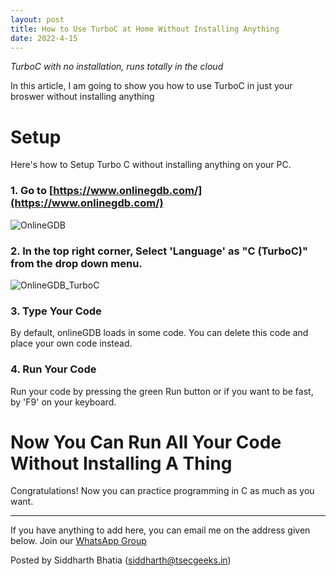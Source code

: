 ```yaml
---
layout: post
title: How to Use TurboC at Home Without Installing Anything
date: 2022-4-15
---
```


_TurboC with no installation, runs totally in the cloud_

In this article, I am going to show you how to use TurboC in just your broswer without installing anything

<!-- more -->

# Setup
Here's how to Setup Turbo C without installing anything on your PC.
### 1. Go to [https://www.onlinegdb.com/](https://www.onlinegdb.com/)

![OnlineGDB](https://user-images.githubusercontent.com/46340124/163584849-41dd8a67-8d3c-4ef6-a0c6-6153d8dc90d6.png)

### 2. In the top right corner, Select '**Language**' as "**C (TurboC)**" from the drop down menu. 

![OnlineGDB_TurboC](https://user-images.githubusercontent.com/46340124/163584994-c86cf4cc-e69a-4369-8d6d-d09ed0dd627a.png)

### 3. **Type Your Code**
By default, onlineGDB loads in some code. You can delete this code and place your own code instead.

### 4. **Run Your Code**
Run your code by pressing the green Run button or if you want to be fast, by 'F9' on your keyboard.

# Now You Can Run All Your Code Without Installing A Thing
Congratulations! Now you can practice programming in C as much as you want.


---

If you have anything to add here, you can email me on the address given below.
Join our [WhatsApp Group](https://chat.whatsapp.com/K3NrW5tPwrsHhfbdYstjLl)

Posted by Siddharth Bhatia ([siddharth@tsecgeeks.in](mailto:sid@tsecgeeks.in))
